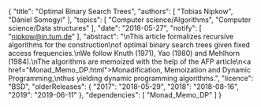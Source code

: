 {
    "title": "Optimal Binary Search Trees",
    "authors": [
        "Tobias Nipkow",
        "Dániel Somogyi"
    ],
    "topics": [
        "Computer science/Algorithms",
        "Computer science/Data structures"
    ],
    "date": "2018-05-27",
    "notify": [
        "nipkow@in.tum.de"
    ],
    "abstract": "\nThis article formalizes recursive algorithms for the construction\nof optimal binary search trees given fixed access frequencies.\nWe follow Knuth (1971), Yao (1980) and Mehlhorn (1984).\nThe algorithms are memoized with the help of the AFP article\n<a href=\"Monad_Memo_DP.html\">Monadification, Memoization and Dynamic Programming</a>,\nthus yielding dynamic programming algorithms.",
    "licence": "BSD",
    "olderReleases": {
        "2017": "2018-05-29",
        "2018": "2018-08-16",
        "2019": "2019-06-11"
    },
    "dependencies": [
        "Monad_Memo_DP"
    ]
}